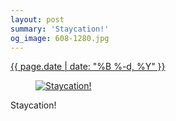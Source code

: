 ```yaml
---
layout: post
summary: 'Staycation!'
og_image: 608-1280.jpg
---
```


<p>
 <time>
  <a href="/608">
   {{ page.date | date: "%B %-d, %Y" }}
  </a>
 </time>
 <a href="/608">
  <figure data-taken="2/20/2017">
   <img alt="Staycation!" sizes="(min-width: 700px) 50vw, calc(100vw - 2rem)" src="{{ site.assets_url }}/608-640.jpg" srcset="{{ site.assets_url }}/608-320.jpg 320w, {{ site.assets_url }}/608-640.jpg 640w, {{ site.assets_url }}/608-960.jpg 960w, {{ site.assets_url }}/608-1280.jpg 1280w"/>
  </figure>
 </a>
 <span>
  Staycation!
 </span>
</p>

